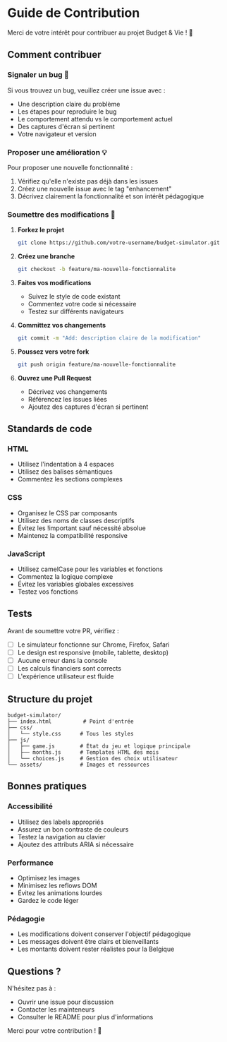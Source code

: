 # Guide de Contribution

Merci de votre intérêt pour contribuer au projet Budget & Vie ! 🎉

## Comment contribuer

### Signaler un bug 🐛

Si vous trouvez un bug, veuillez créer une issue avec :
- Une description claire du problème
- Les étapes pour reproduire le bug
- Le comportement attendu vs le comportement actuel
- Des captures d'écran si pertinent
- Votre navigateur et version

### Proposer une amélioration 💡

Pour proposer une nouvelle fonctionnalité :
1. Vérifiez qu'elle n'existe pas déjà dans les issues
2. Créez une nouvelle issue avec le tag "enhancement"
3. Décrivez clairement la fonctionnalité et son intérêt pédagogique

### Soumettre des modifications 🔧

1. **Forkez le projet**
   ```bash
   git clone https://github.com/votre-username/budget-simulator.git
   ```

2. **Créez une branche**
   ```bash
   git checkout -b feature/ma-nouvelle-fonctionnalite
   ```

3. **Faites vos modifications**
   - Suivez le style de code existant
   - Commentez votre code si nécessaire
   - Testez sur différents navigateurs

4. **Committez vos changements**
   ```bash
   git commit -m "Add: description claire de la modification"
   ```

5. **Poussez vers votre fork**
   ```bash
   git push origin feature/ma-nouvelle-fonctionnalite
   ```

6. **Ouvrez une Pull Request**
   - Décrivez vos changements
   - Référencez les issues liées
   - Ajoutez des captures d'écran si pertinent

## Standards de code

### HTML
- Utilisez l'indentation à 4 espaces
- Utilisez des balises sémantiques
- Commentez les sections complexes

### CSS
- Organisez le CSS par composants
- Utilisez des noms de classes descriptifs
- Évitez les !important sauf nécessité absolue
- Maintenez la compatibilité responsive

### JavaScript
- Utilisez camelCase pour les variables et fonctions
- Commentez la logique complexe
- Évitez les variables globales excessives
- Testez vos fonctions

## Tests

Avant de soumettre votre PR, vérifiez :
- [ ] Le simulateur fonctionne sur Chrome, Firefox, Safari
- [ ] Le design est responsive (mobile, tablette, desktop)
- [ ] Aucune erreur dans la console
- [ ] Les calculs financiers sont corrects
- [ ] L'expérience utilisateur est fluide

## Structure du projet

```
budget-simulator/
├── index.html          # Point d'entrée
├── css/
│   └── style.css      # Tous les styles
├── js/
│   ├── game.js        # État du jeu et logique principale
│   ├── months.js      # Templates HTML des mois
│   └── choices.js     # Gestion des choix utilisateur
└── assets/            # Images et ressources
```

## Bonnes pratiques

### Accessibilité
- Utilisez des labels appropriés
- Assurez un bon contraste de couleurs
- Testez la navigation au clavier
- Ajoutez des attributs ARIA si nécessaire

### Performance
- Optimisez les images
- Minimisez les reflows DOM
- Évitez les animations lourdes
- Gardez le code léger

### Pédagogie
- Les modifications doivent conserver l'objectif pédagogique
- Les messages doivent être clairs et bienveillants
- Les montants doivent rester réalistes pour la Belgique

## Questions ?

N'hésitez pas à :
- Ouvrir une issue pour discussion
- Contacter les mainteneurs
- Consulter le README pour plus d'informations

Merci pour votre contribution ! 🙏

